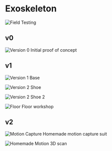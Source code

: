 # Exoskeleton


![Field Testing](inaction_cropped.gif)



## v0
![Version 0](v0.JPG)
Initial proof of concept

## v1
![Version 1 Base](v1_base.JPG)

![Version 2 Shoe](v2_shoe.JPG)

![Version 2 Shoe 2](v2_shoe2.JPG)


![Floor](floor.JPG)
Floor workshop

## v2
![Motion Capture](mocap.jpg)
Homemade motion capture suit

![Homemade Motion](leg.gif)
3D scan
